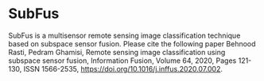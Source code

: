# SubFus
SubFus is a multisensor remote sensing image classification technique based on subspace sensor fusion. Please cite the following paper Behnood Rasti, Pedram Ghamisi, Remote sensing image classification using subspace sensor fusion, Information Fusion, Volume 64, 2020, Pages 121-130, ISSN 1566-2535, https://doi.org/10.1016/j.inffus.2020.07.002.
